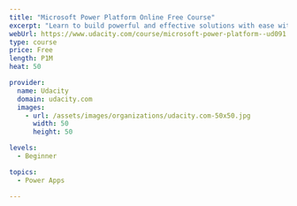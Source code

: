 ```yaml
---
title: "Microsoft Power Platform Online Free Course"
excerpt: "Learn to build powerful and effective solutions with ease with Microsoft Power Platform. Created in partnership with the Microsoft Power Platform team, this course will introduce you to efficient low-code solutions for data analytics, app development, and artificial intelligence. In this course, you'll learn how to build a fully functional Android or iOS app with Power Apps. You'll learn to build an app with a compelling user interface, use a datastore to implement app functionality, and create a workflow with Power Automate, and implement Azure AI Builder."
webUrl: https://www.udacity.com/course/microsoft-power-platform--ud091
type: course
price: Free
length: P1M
heat: 50

provider:
  name: Udacity
  domain: udacity.com
  images:
    - url: /assets/images/organizations/udacity.com-50x50.jpg
      width: 50
      height: 50

levels:
  - Beginner

topics:
  - Power Apps

---
```


